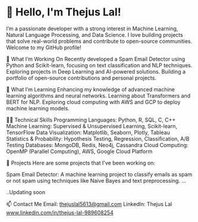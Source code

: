 # 👋 Hello, I'm Thejus Lal!
I’m a passionate developer with a strong interest in Machine Learning, Natural Language Processing, and Data Science. I love building projects that solve real-world problems and contribute to open-source communities. Welcome to my GitHub profile!

🔭 What I’m Working On
Recently developed a Spam Email Detector using Python and Scikit-learn, focusing on text classification and NLP techniques.
Exploring projects in Deep Learning and AI-powered solutions.
Building a portfolio of open-source contributions and personal projects.

🌱 What I’m Learning
Enhancing my knowledge of advanced machine learning algorithms and neural networks.
Learning about Transformers and BERT for NLP.
Exploring cloud computing with AWS and GCP to deploy machine learning models.

👨‍💻 Technical Skills
Programming Languages: Python, R, SQL, C, C++
Machine Learning: Supervised & Unsupervised Learning, Scikit-learn, TensorFlow
Data Visualization: Matplotlib, Seaborn, Plotly, Tableau
Statistics & Probability: Hypothesis Testing, Regression, Classification, A/B Testing
Databases: MongoDB, Redis, Neo4j, Cassandra
Cloud Computing: OpenMP (Parallel Computing), AWS, Google Cloud Platform

💼 Projects
Here are some projects that I've been working on:

Spam Email Detector: A machine learning project to classify emails as spam or not spam using techniques like Naive Bayes and text preprocessing.
...

..Updating soon

📫 Contact Me
Email: thejuslal5613@gmail.com
LinkedIn: Thejus Lal www.linkedin.com/in/thejus-lal-989608254
